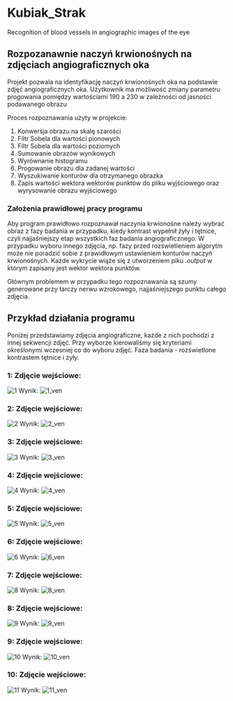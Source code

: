 # Kubiak_Strak
Recognition of blood vessels in angiographic images of the eye

## Rozpozanawnie naczyń krwionośnych na zdjęciach angiograficznych oka
Projekt pozwala na identyfikację naczyń krwionośnych oka na podstawie zdjęć angiograficznych oka. Użytkownik ma możliwość zmiany parametru progowania pomiędzy wartościami 190 a 230 w zależności od jasności podawanego obrazu

Proces rozpoznawania użyty w projekcie:
1. Konwersja obrazu na skalę szarości
2. Filtr Sobela dla wartości pionowych
3. Filtr Sobela dla wartości poziomych 
4. Sumowanie obrazów wynikowych
5. Wyrównanie histogramu
6. Progowanie obrazu dla zadanej wartości
7. Wyszukiwanie konturów dla otrzymanego obrazka
8. Zapis wartości wektora wektorów punktów do pliku wyjściowego oraz wyrysowanie obrazu wyjściowego 



### Założenia prawidłowej pracy programu
Aby program prawidłowo rozpoznawał naczynia krwionośne należy wybrać obraz z fazy badania w przypadku, kiedy kontrast wypełnił żyły i tętnice, czyli najjaśniejszy etap wszystkich faz badania angiograficznego. W przypadku wyboru innego zdjęcia, np. fazy przed rozświetleniem algorytm może nie poradzić sobie z prawidłowym ustawieniem konturów naczyń krwionośnych. Każde wykrycie wiąże się z utworzeniem piku *.output* w którym zapisany jest wektor wektora punktów.

Głównym problemem w przypadku tego rozpoznawania są szumy generowane przy tarczy nerwu wzrokowego, najjaśniejszego punktu całego zdjęcia.

## Przykład działania programu
Poniżej przedstawiamy zdjęcia angiograficzne, każde z nich pochodzi z innej sekwencji zdjęć. Przy wyborze kierowaliśmy się kryteriami określonymi wczesniej co do wyboru zdjęć. Faza badania - rozświetlone kontrastem tętnice i żyły.

### 1: Zdjęcie wejściowe:
![1](https://user-images.githubusercontent.com/6911021/27201043-713b8dbe-521c-11e7-9997-6da3c4f1f994.jpg)
Wynik:
![1_ven](https://user-images.githubusercontent.com/6911021/27201234-3e4e8608-521d-11e7-8397-3306de2f92a9.JPG)

### 2: Zdjęcie wejściowe:
![2](https://user-images.githubusercontent.com/6911021/27201249-4a3fedf8-521d-11e7-8302-d8a049010a5f.jpg)
Wynik:
![2_ven](https://user-images.githubusercontent.com/6911021/27201254-4ba3bd3c-521d-11e7-8bbd-3b8530fed65f.PNG)

### 3: Zdjęcie wejściowe:
![3](https://user-images.githubusercontent.com/6911021/27201277-66ad53d6-521d-11e7-9f42-ac5dfa6d45a9.jpg)
Wynik:
![3_ven](https://user-images.githubusercontent.com/6911021/27201278-67a759f8-521d-11e7-8b66-8e821a0ea272.PNG)

### 4: Zdjęcie wejściowe:
![4](https://user-images.githubusercontent.com/6911021/27201279-6a9f1cf4-521d-11e7-8544-dccbf14af6ed.jpg)
Wynik:
![4_ven](https://user-images.githubusercontent.com/6911021/27201281-6c093f70-521d-11e7-89a6-3f90f8c30eb3.PNG)

### 5: Zdjęcie wejściowe:
![5](https://user-images.githubusercontent.com/6911021/27201283-6db5104c-521d-11e7-8c97-20c872fe0ec3.jpg)
Wynik:
![5_ven](https://user-images.githubusercontent.com/6911021/27201290-705f3d68-521d-11e7-92ac-aab1bcdd92d1.PNG)

### 6: Zdjęcie wejściowe:
![6](https://user-images.githubusercontent.com/6911021/27201348-a5bffe20-521d-11e7-8d01-a31b0a94e130.jpg)
Wynik:
![6_ven](https://user-images.githubusercontent.com/6911021/27201350-a6bd94c2-521d-11e7-81a4-cf59448ba829.PNG)

### 7: Zdjęcie wejściowe:
![8](https://user-images.githubusercontent.com/6911021/27201353-a9f93f24-521d-11e7-8435-326cb9083157.jpg)
Wynik:
![8_ven](https://user-images.githubusercontent.com/6911021/27201356-ade1e280-521d-11e7-8485-225c54e0b4a3.PNG)

### 8: Zdjęcie wejściowe:
![9](https://user-images.githubusercontent.com/6911021/27201378-cff7c056-521d-11e7-896a-e31429241a9d.jpg)
Wynik:
![9_ven](https://user-images.githubusercontent.com/6911021/27201384-d18932ec-521d-11e7-94a2-c1e4694db27d.PNG)

### 9: Zdjęcie wejściowe:
![10](https://user-images.githubusercontent.com/6911021/27201386-d278b51a-521d-11e7-9036-99a950d94b7a.jpg)
Wynik:
![10_ven](https://user-images.githubusercontent.com/6911021/27201389-d3948c94-521d-11e7-93d8-c431cee81dfb.PNG)

### 10: Zdjęcie wejściowe:
![11](https://user-images.githubusercontent.com/6911021/27201392-d4aada2a-521d-11e7-8064-9f8774622a20.jpg)
Wynik:
![11_ven](https://user-images.githubusercontent.com/6911021/27201393-d5e24ab8-521d-11e7-9b7f-4cdd773b5923.PNG)

